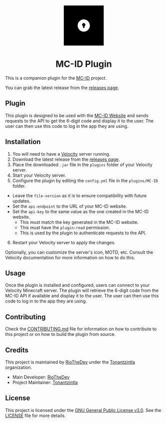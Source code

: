 <p align="center">
    <img alt="MC-ID" height="128px" src="public/assets/MC-ID.png">
</p>
<h1 align="center">MC-ID Plugin</h1>

This is a companion plugin for the [MC-ID](../) project.

You can grab the latest release from the [releases page](https://github.com/Tonantzintla/MC-ID/releases).

## Plugin

This plugin is designed to be used with the [MC-ID Website](../website) and sends requests to the API to get the 6-digit code and display it to the user. The user can then use this code to log in the app they are using.

## Installation

1. You will need to have a [Velocity](https://papermc.io/software/velocity) server running.
2. Download the latest release from the [releases page](https://github.com/Tonantzintla/MC-ID-Plugin/releases).
3. Place the downloaded `.jar` file in the `plugins` folder of your Velocity server.
4. Start your Velocity server.
5. Configure the plugin by editing the `config.yml` file in the `plugins/MC-ID` folder.

- Leave the `file-version` as it is to ensure compatibility with future updates.
- Set the `api-endpoint` to the URL of your MC-ID website.
- Set the `api-key` to the same value as the one created in the MC-ID website.
  - This must match the key generated in the MC-ID website.
  - This must have the `plugin:read` permission.
  - This is used by the plugin to authenticate requests to the API.

6. Restart your Velocity server to apply the changes.

Optionally, you can customize the server's icon, MOTD, etc.
Consult the Velocity documentation for more information on how to do this.

## Usage

Once the plugin is installed and configured, users can connect to your Velocity Minecraft server. The plugin will retrieve the 6-digit code from the MC-ID API if available and display it to the user. The user can then use this code to log in to the app they are using.

## Contributing

Check the [CONTRIBUTING.md](CONTRIBUTING.md) file for information on how to contribute to this project or on how to build the plugin from source.

## Credits

This project is maintained by [RioTheDev](https://github.com/RioTheDev) under the [Tonantzintla](https://github.com/Tonantzintla) organization.

- Main Developer: [RioTheDev](https://github.com/RioTheDev)
- Project Maintainer: [Tonantzintla](https://github.com/Tonantzintla)

## License

This project is licensed under the [GNU General Public License v3.0](https://www.gnu.org/licenses/gpl-3.0.en.html). See the [LICENSE](LICENSE) file for more details.

